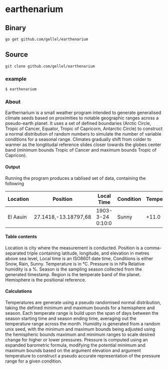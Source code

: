 # earthenarium

## Binary
`go get github.com/gellel/earthenarium`
## Source
`git clone github.com/gellel/earthenarium`

### example 
`$ earthenarium`

### About 
Earthernarium is a small weather program intended to generate generalised climate seeds based on proximities to notable geographic ranges across a pseudo-earth planet. It uses a set of defined boundaries (Arctic Circle, Tropic of Cancer, Equator, Tropic of Capricorn, Antarctic Circle) to construct a normal distribution of random numbers to simulate the number of variable conditions for a seasonal range. Climates gradually shift from colder to warmer as the longtitudal reference slides closer towards the globes center band (minimum bounds Tropic of Cancer and maximum bounds Tropic of Capricon). 

#### Output
Running the program produces a tablised set of data, containing the following

| Location | Position | Local Time | Condition | Temperature | Pressure | Humidity | Season | Region | Hemisphere |
|----------|----------|------------|-----------|-------------|----------|----------|--------|--------|------------|
| El Aauin | 27.1418,-13.18797,68 | 1903-3-24 0:10:0 | Sunny | +11.0 | 1005.10767 | 58.1 | Spring | Tropic of Cancer | Northern |

#### Table contents
Location is city where the measurement is conducted.
Position is a comma-separated triple containing latitude, longitude, and elevation in metres above sea level,
Local time is an ISO8601 date time,
Conditions is either Snow, Rain, Sunny.
Temperature is in °C.
Pressure is in hPa
Relative humidity is a %.
Season is the sampling season collected from the generated timestamp.
Region is the temperate band of the planet.
Hemisphere is the positional reference.

#### Calculations
Temperatures are generate using a pseudo randomised normal distribution, taking the defined minimum and maximum bounds for a hemisphere and season. Each temperate range is build upon the span of days between the season starting time and season ending time, averaging out the temperature range across the month.
Humidity is generated from a random unix seed, with the minimum and maximum bounds being adjusted using the hemispheric bounds maximum and minimum ranges to scale desired change for higher or lower pressures.
Pressure is computed using an expanded barometric formula, modifying the potential minimum and maximum bounds based on the argument elevation and argument temperature to construct a pseudo accurate representation of the pressure range for a given condition.
